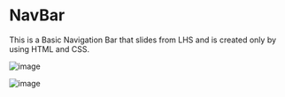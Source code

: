 # NavBar
This is a Basic Navigation Bar that slides from LHS and is created only by using HTML and CSS.

![image](https://github.com/user-attachments/assets/90757c97-cef5-4f06-b981-b736654d3cae)

![image](https://github.com/user-attachments/assets/bb0540cc-f5e9-40bb-a9fe-e366fd4b2916)

